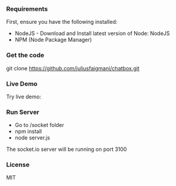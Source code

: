 ### Requirements
First, ensure you have the following installed:
- NodeJS - Download and Install latest version of Node: NodeJS
- NPM (Node Package Manager)

### Get the code
git clone https://github.com/juliusfaigmani/chatbox.git

### Live Demo
Try live demo: 

### Run Server
- Go to /socket folder
- npm install
- node server.js

The socket.io server will be running on port 3100


### License
MIT